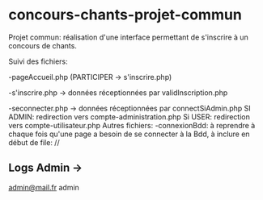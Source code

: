 # concours-chants-projet-commun

Projet commun: réalisation d'une interface permettant de s'inscrire à un concours de chants.

Suivi des fichiers:

-pageAccueil.php (PARTICIPER -> s'inscrire.php)

-s'inscrire.php -> données réceptionnées par validInscription.php

-seconnecter.php -> données réceptionnées par connectSiAdmin.php
SI ADMIN: redirection vers compte-administration.php
Si USER: redirection vers compte-utilisateur.php
Autres fichiers:
-connexionBdd: à reprendre à chaque fois qu'une page a besoin de se connecter à la Bdd, à inclure en début de file: //<?php include './connexionBdd.php'; ?>

## Logs Admin ->

admin@mail.fr
admin

